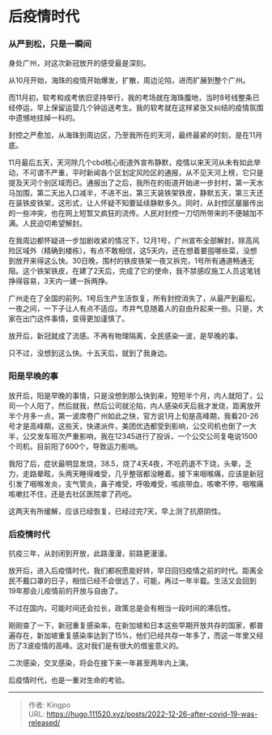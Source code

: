 # 后疫情时代


<!--more-->

### 从严到松，只是一瞬间

身处广州，对这次新冠放开的感受最是深刻。

从10月开始，海珠的疫情开始爆发，扩散，周边沦陷，进而扩展到整个广州。

而11月初，软考和成考依旧坚持举行，我的考场就在海珠腹地，当时8号线整条已经停运，早上保留运营几个钟运送考生。我的软考就在这样紧张又纠结的疫情氛围中遗憾地挂掉一科的。

封控之严愈加，从海珠到周边区，乃至我所在的天河，最终最紧的时刻，是在11月底。

11月最后五天，天河除几个cbd核心街道外宣布静默，疫情以来天河从未有如此举动，不可谓不严重，平时新闻各个区划定风险区的通报，从不见天河上榜，它只是提及天河个别区域而已。通报出了之后，我所在的街道开始进一步封村，第一天水马加围，第二天出入口减半，不进不出，第三天装铁架铁皮，静默五天，第三天还在装铁皮铁架，这形式，让人怀疑不知要延续静默多久。同时，从封控区屡屡传出的一些冲突，也在网上短暂又疯狂的流传。人民对封控一刀切所带来的不便越加不满。人民迫切希望解封。

在我周边都怀疑进一步加剧收紧的情况下，12月1号，广州宣布全部解封，除高风险区域外（精确到楼栋）。有点不敢相信，这5天内，还在想着要囤哪些菜，没想到放开来得这么快。30日晚，围村的铁皮铁架一夜又拆完，1号所有通道畅通无阻。这个铁架铁皮，在建了2天后，完成了它的使命，我不禁感叹施工人员这笔钱挣得容易，3天内一建一拆两挣。

广州走在了全国的前列。1号后生产生活恢复，所有封控消失了，从最严到最松，一夜之间，一下子让人有点不适应。市井气息随着人的自由升起来一些。只是，大家在出门这件事情，变得更加谨慎了。

放开后，新冠就成了流感。不再有物理隔离，全民感染一波，是早晚的事。

只不过，没想到这么快。十五天后，就到了我身边。

### 阳是早晚的事

放开后，阳是早晚的事情，只是没想到那么快到来，短短半个月，内人就阳了，公司一个人阳了，然后就我，然后公司就沦陷，内人感染6天后我才发烧，距离放开半个月多一点，第一波席卷广州如此之快，官方说1月上旬是高峰期，我看20-26号才是高峰期，这些天，快递派件，美团优选都受到影响，公交司机也倒了一大半，公交发车班次严重影响，我在12345进行了投诉，一个公交公司复电说1500个司机，目前阳了600个，导致运力影响。

我阳了后，症状最明显发烧，38.5，烧了4天4夜，不吃药退不下烧，头晕，乏力，走路晕眩，头两天睡得难受，几乎整宿都没睡着。接下来咽喉痛，应该是新冠引发了咽喉发炎，支气管炎，鼻子难受，呼吸难受，咳痰带血，咳嗽不停，咽喉痛咳嗽扛不住，还是去社区医院拿了药吃。

这两天有所缓解，应该已经恢复，已经过完7天，早上测了抗原阴性。

### 后疫情时代

抗疫三年，从封闭到开放，此路漫漫，前路更漫漫。

放开后，进入后疫情时代，我们都祝愿能好转，早日回归疫情之前的时代。距离全民不戴口罩的日子，相信已经不会很远了，可能，再过一年半载。生活又会回到19年那会儿疫情前的开放与自由了。

不过在国内，可能时间还会拉长，政策总是会有相当一段时间的滞后性。

刚刚查了一下，新冠重复感染率，在新加坡和日本这些早期开放共存的国家，都普遍存在，新加坡重复感染率达到了15%，他们已经共存一年多了，而这一年里又经历了3波疫情的高峰。这对我们是有很大的借鉴意义的。

二次感染，交叉感染，将会在接下来一年甚至两年内上演。

后疫情时代，也是一重对生命的考验。






---

> 作者: Kingpo  
> URL: https://hugo.111520.xyz/posts/2022-12-26-after-covid-19-was-released/  

